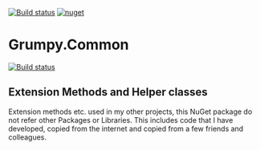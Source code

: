 [![Build status](https://ci.appveyor.com/api/projects/status/92rb6muqvqw5t6xf?svg=true)](https://ci.appveyor.com/project/GrumpyBusted/grumpy-common)
[![nuget](https://img.shields.io/nuget/v/Grumpy.Common.svg)](https://www.nuget.org/packages/Grumpy.Common/)

# Grumpy.Common
[![Build status](https://ci.appveyor.com/api/projects/status/92rb6muqvqw5t6xf/branch/master?svg=true)](https://ci.appveyor.com/project/GrumpyBusted/grumpy-common/branch/master)

Extension Methods and Helper classes
------------------------------------
Extension methods etc. used in my other projects, this NuGet package do not refer other Packages or Libraries.
This includes code that I have developed, copied from the internet and copied from a few friends and colleagues.

